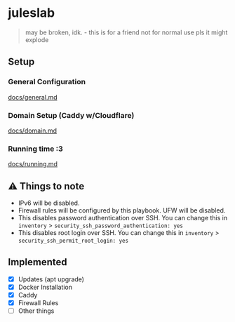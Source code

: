 # juleslab
> may be broken, idk. - this is for a friend not for normal use pls it might explode

## Setup

### General Configuration
[docs/general.md](docs/general.md)

### Domain Setup (Caddy w/Cloudflare)
[docs/domain.md](docs/domain.md)

### Running time :3
[docs/running.md](docs/running.md)

## ⚠️ Things to note
- IPv6 will be disabled.
- Firewall rules will be configured by this playbook. UFW will be disabled.
- This disables password authentication over SSH. You can change this in `inventory` > `security_ssh_password_authentication: yes`
- This disables root login over SSH. You can change this in `inventory` > `security_ssh_permit_root_login: yes`

## Implemented
- [x] Updates (apt upgrade)
- [x] Docker Installation
- [x] Caddy
- [x] Firewall Rules
- [ ] Other things
